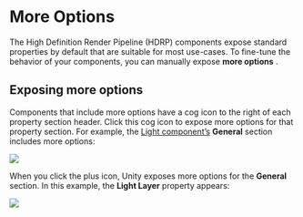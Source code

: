 # More Options

The High Definition Render Pipeline (HDRP) components expose standard properties by default that are suitable for most use-cases. To fine-tune the behavior of your components, you can manually expose **more options** .

## Exposing more options

Components that include more options have a cog icon to the right of each property section header. Click this cog icon to expose more options for that property section. For example, the [Light component’s](Light-Component.md) **General** section includes more options:

![](Images/MoreOptions1.png)

When you click the plus icon, Unity exposes more options for the **General** section. In this example,  the **Light Layer** property appears:

![](Images/MoreOptions2.png)
